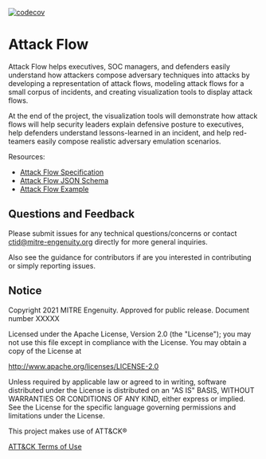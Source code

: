 [![codecov](https://codecov.io/gh/center-for-threat-informed-defense/attack-flow/branch/main/graph/badge.svg?token=MSGpc9mM6U)](https://codecov.io/gh/center-for-threat-informed-defense/attack-flow)

# Attack Flow
Attack Flow helps executives, SOC managers, and defenders easily understand how attackers compose adversary techniques into attacks by developing a representation of attack flows, modeling attack flows for a small corpus of incidents, and creating visualization tools to display attack flows.

At the end of the project, the visualization tools will demonstrate how attack flows will help security leaders explain defensive posture to executives, help defenders understand lessons-learned in an incident, and help red-teamers easily compose realistic adversary emulation scenarios.

Resources:
* [Attack Flow Specification](/docs/attack-flow-schema.md)
* [Attack Flow JSON Schema](/schema/attack-flow-2022-01-05-draft.json)
* [Attack Flow Example](/schema/attack-flow-example.json)

## Questions and Feedback
Please submit issues for any technical questions/concerns or contact ctid@mitre-engenuity.org directly for more general inquiries.

Also see the guidance for contributors if are you interested in contributing or simply reporting issues.

## Notice
Copyright 2021 MITRE Engenuity. Approved for public release. Document number XXXXX

Licensed under the Apache License, Version 2.0 (the "License"); you may not use this file except in compliance with the License. You may obtain a copy of the License at

http://www.apache.org/licenses/LICENSE-2.0

Unless required by applicable law or agreed to in writing, software distributed under the License is distributed on an "AS IS" BASIS, WITHOUT WARRANTIES OR CONDITIONS OF ANY KIND, either express or implied. See the License for the specific language governing permissions and limitations under the License.

This project makes use of ATT&CK®

[ATT&CK Terms of Use](https://attack.mitre.org/resources/terms-of-use/)

